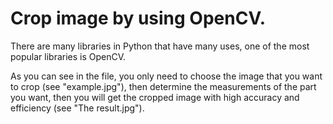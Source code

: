 # Crop image by using OpenCV.

There are many libraries in Python that have many uses, one of the most popular libraries is OpenCV.

As you can see in the file, you only need to choose the image that you want to crop (see "example.jpg"), then determine the measurements of the part you want, then you will get the cropped image with high accuracy and efficiency (see "The result.jpg").
